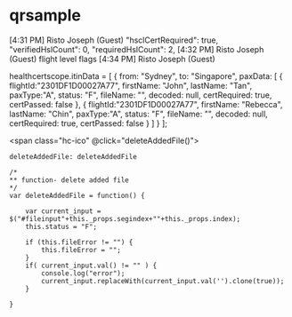 # qrsample
[4:31 PM] Risto Joseph (Guest)
    "hsclCertRequired": true,
        "verifiedHslCount": 0,
        "requiredHslCount": 2,
​[4:32 PM] Risto Joseph (Guest)
    flight level flags 
​[4:34 PM] Risto Joseph (Guest)

healthcertscope.itinData = [ { from: "Sydney", to: "Singapore", paxData: [ { flightId:"2301DF1D00027A77", firstName: "John", lastName: "Tan", paxType:"A", status: "F", fileName: "", decoded: null, certRequired: true, certPassed: false }, { flightId:"2301DF1D00027A77", firstName: "Rebecca", lastName: "Chin", paxType:"A", status: "F",  fileName: "", decoded: null, certRequired: true, certPassed: false } ] } ];



<span class="hc-ico" @click="deleteAddedFile()">
    
    deleteAddedFile: deleteAddedFile
    
    /* 
    ** function- delete added file
    */
    var deleteAddedFile = function() {
        
        var current_input = $("#fileinput"+this._props.segindex+""+this._props.index);
        this.status = "F";

        if (this.fileError != "") {
            this.fileError = "";	
        }
        if( current_input.val() != "" ) {
        	console.log("error");
            current_input.replaceWith(current_input.val('').clone(true));
        }
        
    }
